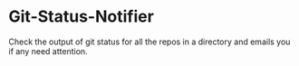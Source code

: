 # Git-Status-Notifier
Check the output of git status for all the repos in a directory and emails you if any need attention.

